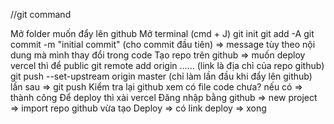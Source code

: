 //git command

Mở folder muốn đẩy lên github
Mở terminal (cmd + J)
git init
git add -A
git commit -m "initial commit" (cho commit đầu tiên) => message tùy theo nội dung mà mình thay đổi trong code
Tạo repo trên github => muốn deploy vercel thì để public
git remote add origin ...... (link là địa chỉ của repo github)
git push --set-upstream origin master (chỉ làm lần đầu khi đẩy lên github) lần sau => git push
Kiểm tra lại github xem có file code chưa? nếu có => thành công
Để deploy thì xài vercel
Đăng nhập bằng github => new project => import repo github vừa tạo
Deploy => có link deploy => xong
